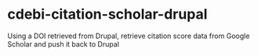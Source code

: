 cdebi-citation-scholar-drupal
=============================

Using a DOI retrieved from Drupal, retrieve citation score data from Google Scholar and push it back to Drupal
